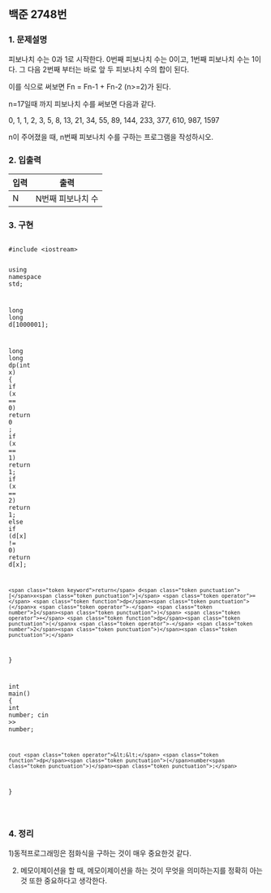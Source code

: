 <!DOCTYPE html>
<html>

<head>
  <meta charset="utf-8">
  <meta name="viewport" content="width=device-width, initial-scale=1.0">
  <title>Welcome file</title>
  <link rel="stylesheet" href="https://stackedit.io/style.css" />
</head>

<body class="stackedit">
  <div class="stackedit__html"><h2 id="백준-2748번">백준 2748번</h2>
<h3 id="문제설명">1. 문제설명</h3>
<p>피보나치 수는 0과 1로 시작한다. 0번째 피보나치 수는 0이고, 1번째 피보나치 수는 1이다. 그 다음 2번째 부터는 바로 앞 두 피보나치 수의 합이 된다.</p>
<p>이를 식으로 써보면 Fn  = Fn-1  + Fn-2  (n&gt;=2)가 된다.</p>
<p>n=17일때 까지 피보나치 수를 써보면 다음과 같다.</p>
<p>0, 1, 1, 2, 3, 5, 8, 13, 21, 34, 55, 89, 144, 233, 377, 610, 987, 1597</p>
<p>n이 주어졌을 때, n번째 피보나치 수를 구하는 프로그램을 작성하시오.</p>
<h3 id="입출력">2. 입출력</h3>

<table>
<thead>
<tr>
<th>입력</th>
<th>출력</th>
</tr>
</thead>
<tbody>
<tr>
<td>N</td>
<td>N번째 피보나치 수</td>
</tr>
</tbody>
</table><h3 id="구현">3. 구현</h3>
<pre class=" language-cpp"><code class="prism  language-cpp">
<span class="token macro property">#<span class="token directive keyword">include</span> <span class="token string">&lt;iostream&gt;</span></span>

<span class="token keyword">using</span> <span class="token keyword">namespace</span> std<span class="token punctuation">;</span>

<span class="token keyword">long</span> <span class="token keyword">long</span> d<span class="token punctuation">[</span><span class="token number">1000001</span><span class="token punctuation">]</span><span class="token punctuation">;</span>

<span class="token keyword">long</span> <span class="token keyword">long</span> <span class="token function">dp</span><span class="token punctuation">(</span><span class="token keyword">int</span> x<span class="token punctuation">)</span>
<span class="token punctuation">{</span>
	<span class="token keyword">if</span> <span class="token punctuation">(</span>x <span class="token operator">==</span> <span class="token number">0</span><span class="token punctuation">)</span> <span class="token keyword">return</span> <span class="token number">0</span> <span class="token punctuation">;</span>
	<span class="token keyword">if</span> <span class="token punctuation">(</span>x <span class="token operator">==</span> <span class="token number">1</span><span class="token punctuation">)</span> <span class="token keyword">return</span> <span class="token number">1</span><span class="token punctuation">;</span>
	<span class="token keyword">if</span> <span class="token punctuation">(</span>x <span class="token operator">==</span> <span class="token number">2</span><span class="token punctuation">)</span> <span class="token keyword">return</span> <span class="token number">1</span><span class="token punctuation">;</span>
	<span class="token keyword">else</span> <span class="token keyword">if</span> <span class="token punctuation">(</span>d<span class="token punctuation">[</span>x<span class="token punctuation">]</span> <span class="token operator">!=</span> <span class="token number">0</span><span class="token punctuation">)</span> <span class="token keyword">return</span> d<span class="token punctuation">[</span>x<span class="token punctuation">]</span><span class="token punctuation">;</span>
	
	<span class="token keyword">return</span> d<span class="token punctuation">[</span>x<span class="token punctuation">]</span> <span class="token operator">=</span> <span class="token function">dp</span><span class="token punctuation">(</span>x <span class="token operator">-</span> <span class="token number">1</span><span class="token punctuation">)</span> <span class="token operator">+</span> <span class="token function">dp</span><span class="token punctuation">(</span>x <span class="token operator">-</span> <span class="token number">2</span><span class="token punctuation">)</span><span class="token punctuation">;</span>

<span class="token punctuation">}</span>

<span class="token keyword">int</span> <span class="token function">main</span><span class="token punctuation">(</span><span class="token punctuation">)</span>
<span class="token punctuation">{</span>
	<span class="token keyword">int</span> number<span class="token punctuation">;</span>
	cin <span class="token operator">&gt;&gt;</span> number<span class="token punctuation">;</span>

	cout <span class="token operator">&lt;&lt;</span> <span class="token function">dp</span><span class="token punctuation">(</span>number<span class="token punctuation">)</span><span class="token punctuation">;</span>
<span class="token punctuation">}</span>

</code></pre>
<h3 id="정리">4. 정리</h3>
<p>1)동적프로그래밍은 점화식을 구하는 것이 매우 중요한것 같다.</p>
<ol start="2">
<li>메모이제이션을 할 때, 메모이제이션을 하는 것이 무엇을 의미하는지를 정확히 아는 것 또한 중요하다고 생각한다.</li>
</ol>
</div>
</body>

</html>
